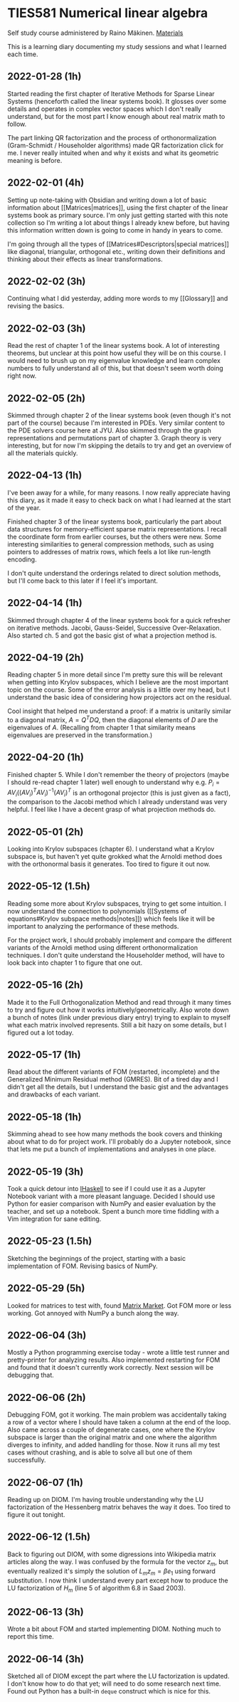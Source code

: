 # TIES581 Numerical linear algebra

Self study course administered by Raino Mäkinen. [Materials](http://users.jyu.fi/~rainom/numlin/)

This is a learning diary documenting my study sessions and what I learned each time.

## 2022-01-28 (1h)

Started reading the first chapter of Iterative Methods for Sparse Linear
Systems (henceforth called the linear systems book). It glosses over some
details and operates in complex vector spaces which I don't really understand,
but for the most part I know enough about real matrix math to follow.

The part linking QR factorization and the process of orthonormalization
(Gram-Schmidt / Householder algorithms) made QR factorization click for me. I
never really intuited when and why it exists and what its geometric meaning is
before.

## 2022-02-01 (4h)

Setting up note-taking with Obsidian and writing down a lot of basic
information about [[Matrices|matrices]], using the first chapter of the linear
systems book as primary source. I'm only just getting started with this note
collection so I'm writing a lot about things I already knew before, but having
this information written down is going to come in handy in years to come.

I'm going through all the types of [[Matrices#Descriptors|special matrices]]
like diagonal, triangular, orthogonal etc., writing down their definitions and
thinking about their effects as linear transformations.

## 2022-02-02 (3h)

Continuing what I did yesterday, adding more words to my [[Glossary]]
and revising the basics.

## 2022-02-03 (3h)

Read the rest of chapter 1 of the linear systems book. A lot of interesting
theorems, but unclear at this point how useful they will be on this course. I
would need to brush up on my eigenvalue knowledge and learn complex numbers to
fully understand all of this, but that doesn't seem worth doing right now.

## 2022-02-05 (2h)

Skimmed through chapter 2 of the linear systems book (even though it's not part
of the course) because I'm interested in PDEs. Very similar content to the PDE
solvers course here at JYU. Also skimmed through the graph representations and
permutations part of chapter 3. Graph theory is very interesting, but for now
I'm skipping the details to try and get an overview of all the materials quickly.

## 2022-04-13 (1h)

I've been away for a while, for many reasons. I now really appreciate having
this diary, as it made it easy to check back on what I had learned at the
start of the year.

Finished chapter 3 of the linear systems book, particularly the part about
data structures for memory-efficient sparse matrix representations.
I recall the coordinate form from earlier courses, but the others were new.
Some interesting similarities to general compression methods, such as using
pointers to addresses of matrix rows, which feels a lot like run-length
encoding.

I don't quite understand the orderings related to direct solution methods,
but I'll come back to this later if I feel it's important.

## 2022-04-14 (1h)

Skimmed through chapter 4 of the linear systems book for a quick refresher on
iterative methods. Jacobi, Gauss-Seidel, Successive Over-Relaxation.
Also started ch. 5 and got the basic gist of what a projection method is.

## 2022-04-19 (2h)

Reading chapter 5 in more detail since I'm pretty sure this will be relevant
when getting into Krylov subspaces, which I believe are the most important
topic on the course. Some of the error analysis is a little over my head,
but I understand the basic idea of considering how projectors act on the residual.

Cool insight that helped me understand a proof: if a matrix is unitarily
similar to a diagonal matrix, $A = Q^TDQ$, then the diagonal elements of $D$ are the
eigenvalues of $A$. (Recalling from chapter 1 that similarity means
eigenvalues are preserved in the transformation.)

## 2022-04-20 (1h)

Finished chapter 5. While I don't remember the theory of projectors
(maybe I should re-read chapter 1 later) well enough to understand why e.g.
$P_i = AV_i((AV_i)^TAV_i)^{-1}(AV_i)^T$ is an orthogonal projector (this is just given as a fact),
the comparison to the Jacobi method which I already understand was very helpful.
I feel like I have a decent grasp of what projection methods do.

## 2022-05-01 (2h)

Looking into Krylov subspaces (chapter 6). I understand what a Krylov
subspace is, but haven't yet quite grokked what the Arnoldi method
does with the orthonormal basis it generates. Too tired to figure it out now.

## 2022-05-12 (1.5h)

Reading some more about Krylov subspaces, trying to get some intuition.
I now understand the connection to polynomials ([[Systems of equations#Krylov subspace methods|notes]])
which feels like it will be important to analyzing the performance of these methods.

For the project work, I should probably implement and compare the different variants
of the Arnoldi method using different orthonormalization techniques.
I don't quite understand the Householder method, will have to look back into
chapter 1 to figure that one out.

## 2022-05-16 (2h)

Made it to the Full Orthogonalization Method and read through it many times
to try and figure out how it works intuitively/geometrically.
Also wrote down a bunch of notes (link under previous diary entry)
trying to explain to myself what each matrix involved represents.
Still a bit hazy on some details, but I figured out a lot today.

## 2022-05-17 (1h)

Read about the different variants of FOM (restarted, incomplete) and
the Generalized Minimum Residual method (GMRES). Bit of a tired day
and I didn't get all the details, but I understand the basic gist
and the advantages and drawbacks of each variant.

## 2022-05-18 (1h)

Skimming ahead to see how many methods the book covers
and thinking about what to do for project work.
I'll probably do a Jupyter notebook, since that lets me
put a bunch of implementations and analyses in one place.

## 2022-05-19 (3h)

Took a quick detour into [IHaskell](https://github.com/IHaskell/IHaskell)
to see if I could use it as a Jupyter Notebook variant with a more pleasant
language. Decided I should use Python for easier comparison with NumPy
and easier evaluation by the teacher, and set up a notebook.
Spent a bunch more time fiddling with a Vim integration for sane editing.

## 2022-05-23 (1.5h)

Sketching the beginnings of the project, starting with a basic implementation
of FOM. Revising basics of NumPy.

## 2022-05-29 (5h)

Looked for matrices to test with, found [Matrix Market](https://math.nist.gov/MatrixMarket/).
Got FOM more or less working. Got annoyed with NumPy a bunch along the way.

## 2022-06-04 (3h)

Mostly a Python programming exercise today - wrote a little test runner
and pretty-printer for analyzing results. Also implemented restarting
for FOM and found that it doesn't currently work correctly.
Next session will be debugging that.

## 2022-06-06 (2h)

Debugging FOM, got it working. The main problem was accidentally taking a row
of a vector where I should have taken a column at the end of the loop.
Also came across a couple of degenerate cases, one where the Krylov subspace
is larger than the original matrix and one where the algorithm diverges to
infinity, and added handling for those. Now it runs all my test cases without
crashing, and is able to solve all but one of them successfully.

## 2022-06-07 (1h)

Reading up on DIOM. I'm having trouble understanding why the LU factorization
of the Hessenberg matrix behaves the way it does. Too tired to figure it out tonight.

## 2022-06-12 (1.5h)

Back to figuring out DIOM, with some digressions into Wikipedia matrix articles
along the way. I was confused by the formula for the vector $z_m$, but
eventually realized it's simply the solution of  $L_mz_m = \beta e_1$
using forward substitution. I now think I understand every part except how to
produce the LU factorization of $H_m$ (line 5 of algorithm 6.8 in Saad 2003).

## 2022-06-13 (3h)

Wrote a bit about FOM and started implementing DIOM.
Nothing much to report this time.

## 2022-06-14 (3h)

Sketched all of DIOM except the part where the LU factorization is updated.
I don't know how to do that yet; will need to do some research next time.
Found out Python has a built-in `deque` construct which is nice for this.